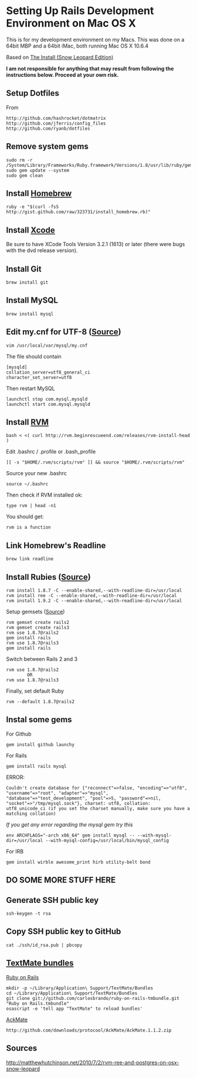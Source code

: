 # Setting Up Rails Development Environment on Mac OS X

This is for my development environment on my Macs. This was done on a 64bit MBP and a 64bit iMac, both running Mac OS X 10.6.4

Based on [The Install (Snow Leopard Edition)](http://blog.therubymug.com/blog/2010/05/20/the-install-osx.html)

**I am not responsible for anything that may result from following the instructions below. Proceed at your own risk.**

## Setup Dotfiles

From

	http://github.com/hashrocket/dotmatrix
	http://github.com/jferris/config_files
	http://github.com/ryanb/dotfiles
	

## Remove system gems

	sudo rm -r /System/Library/Frameworks/Ruby.framework/Versions/1.8/usr/lib/ruby/gems/1.8
	sudo gem update --system
	sudo gem clean

## Install [Homebrew](http://github.com/mxcl/homebrew)

	ruby -e "$(curl -fsS http://gist.github.com/raw/323731/install_homebrew.rb)"

## Install [Xcode](http://developer.apple.com/technology/xcode.html)

Be sure to have XCode Tools Version 3.2.1 (1613) or later (there were bugs with the dvd release version).

## Install Git

	brew install git

## Install MySQL

	brew install mysql

## Edit my.cnf for UTF-8 ([Source](http://darwinweb.net/articles/configuring-mysql-for-utf8-under-homebrew))

	vim /usr/local/var/mysql/my.cnf
	
The file should contain

	[mysqld]
	collation_server=utf8_general_ci
	character_set_server=utf8
	
Then restart MySQL

	launchctl stop com.mysql.mysqld
	launchctl start com.mysql.mysqld

## Install [RVM](http://rvm.beginrescueend.com/rvm/install/)

	bash < <( curl http://rvm.beginrescueend.com/releases/rvm-install-head )

Edit .bashrc / .profile or .bash_profile

	[[ -s "$HOME/.rvm/scripts/rvm" ]] && source "$HOME/.rvm/scripts/rvm"
	
Source your new .bashrc

	source ~/.bashrc

Then check if RVM installed ok:

	type rvm | head -n1

You should get:

	rvm is a function

## Link Homebrew's Readline

	brew link readline

## Install Rubies ([Source](http://blog.plataformatec.com.br/tag/rvm/))

	rvm install 1.8.7 -C --enable-shared,--with-readline-dir=/usr/local
	rvm install ree -C --enable-shared,--with-readline-dir=/usr/local
	rvm install 1.9.2 -C --enable-shared,--with-readline-dir=/usr/local
	
Setup gemsets ([Source](http://www.cantinaconsulting.com/2010/08/25/rocking-out-with-ruby-rails-and-rvm/))

	rvm gemset create rails2
	rvm gemset create rails3
	rvm use 1.8.7@rails2
	gem install rails
	rvm use 1.8.7@rails3
	gem install rails

Switch between Rails 2 and 3

	rvm use 1.8.7@rails2
			OR
	rvm use 1.8.7@rails3

Finally, set default Ruby

	rvm --default 1.8.7@rails2

## Instal some gems

For Github

	gem install github launchy
	
For Rails

	gem install rails mysql

ERROR: 

	Couldn't create database for {"reconnect"=>false, "encoding"=>"utf8", "username"=>"root", "adapter"=>"mysql", "database"=>"test_development", "pool"=>5, "password"=>nil, "socket"=>"/tmp/mysql.sock"}, charset: utf8, collation: utf8_unicode_ci (if you set the charset manually, make sure you have a matching collation)

_If you get any error regarding the mysql gem try this_

	env ARCHFLAGS="-arch x86_64" gem install mysql -- --with-mysql-dir=/usr/local --with-mysql-config=/usr/local/bin/mysql_config

For IRB

	gem install wirble awesome_print hirb utility-belt bond

## DO SOME MORE STUFF HERE

## Generate SSH public key

	ssh-keygen -t rsa

## Copy SSH public key to GitHub

	cat ./ssh/id_rsa.pub | pbcopy

## [TextMate bundles](http://adventuresincoding.com/2010/05/10-textmate-bundlesplugins-to-boost-your-ruby-on-rails-development-productivity/)

[Ruby on Rails](http://github.com/carlosbrando/ruby-on-rails-tmbundle)

	mkdir -p ~/Library/Application\ Support/TextMate/Bundles
	cd ~/Library/Application\ Support/TextMate/Bundles
	git clone git://github.com/carlosbrando/ruby-on-rails-tmbundle.git "Ruby on Rails.tmbundle"
	osascript -e 'tell app "TextMate" to reload bundles'

[AckMate](http://github.com/protocool/AckMate)

	http://github.com/downloads/protocool/AckMate/AckMate.1.1.2.zip

## Sources

http://matthewhutchinson.net/2010/7/2/rvm-ree-and-postgres-on-osx-snow-leopard